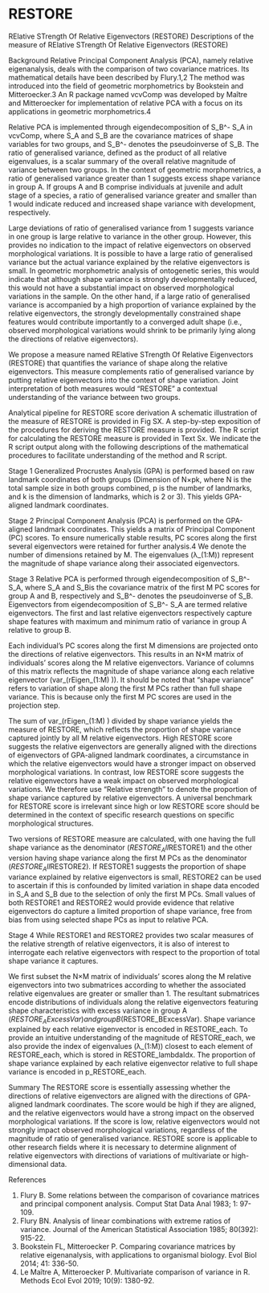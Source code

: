 # RESTORE
RElative STrength Of Relative Eigenvectors (RESTORE) 
Descriptions of the measure of RElative STrength Of Relative Eigenvectors (RESTORE) 

Background
Relative Principal Component Analysis (PCA), namely relative eigenanalysis, deals with the comparison of two covariance matrices. Its mathematical details have been described by Flury.1,2 The method was introduced into the field of geometric morphometrics by Bookstein and Mitteroecker.3 An R package named vcvComp was developed by Maître and Mitteroecker for implementation of relative PCA with a focus on its applications in geometric morphometrics.4 

Relative PCA is implemented through eigendecomposition of S_B^- S_A in vcvComp, where S_A and S_B are the covariance matrices of shape variables for two groups, and S_B^- denotes the pseudoinverse of S_B. The ratio of generalised variance, defined as the product of all relative eigenvalues, is a scalar summary of the overall relative magnitude of variance between two groups. In the context of geometric morphometrics, a ratio of generalised variance greater than 1 suggests excess shape variance in group A. If groups A and B comprise individuals at juvenile and adult stage of a species, a ratio of generalised variance greater and smaller than 1 would indicate reduced and increased shape variance with development, respectively. 

Large deviations of ratio of generalised variance from 1 suggests variance in one group is large relative to variance in the other group. However, this provides no indication to the impact of relative eigenvectors on observed morphological variations. It is possible to have a large ratio of generalised variance but the actual variance explained by the relative eigenvectors is small. In geometric morphometric analysis of ontogenetic series, this would indicate that although shape variance is strongly developmentally reduced, this would not have a substantial impact on observed morphological variations in the sample. On the other hand, if a large ratio of generalised variance is accompanied by a high proportion of variance explained by the relative eigenvectors, the strongly developmentally constrained shape features would contribute importantly to a converged adult shape (i.e., observed morphological variations would shrink to be primarily lying along the directions of relative eigenvectors).

We propose a measure named RElative STrength Of Relative Eigenvectors (RESTORE) that quantifies the variance of shape along the relative eigenvectors. This measure complements ratio of generalised variance by putting relative eigenvectors into the context of shape variation. Joint interpretation of both measures would “RESTORE” a contextual understanding of the variance between two groups.

Analytical pipeline for RESTORE score derivation
A schematic illustration of the measure of RESTORE is provided in Fig SX. A step-by-step exposition of the procedures for deriving the RESTORE measure is provided. The R script for calculating the RESTORE measure is provided in Text Sx. We indicate the R script output along with the following descriptions of the mathematical procedures to facilitate understanding of the method and R script.

Stage 1
Generalized Procrustes Analysis (GPA) is performed based on raw landmark coordinates of both groups (Dimension of N×pk, where N is the total sample size in both groups combined, p is the number of landmarks, and k is the dimension of landmarks, which is 2 or 3). This yields GPA-aligned landmark coordinates.

Stage 2
Principal Component Analysis (PCA) is performed on the GPA-aligned landmark coordinates. This yields a matrix of Principal Component (PC) scores. To ensure numerically stable results, PC scores along the first several eigenvectors were retained for further analysis.4 We denote the number of dimensions retained by M. The eigenvalues (λ_(1:M)) represent the magnitude of shape variance along their associated eigenvectors.

Stage 3
Relative PCA is performed through eigendecomposition of S_B^- S_A, where S_A and S_Bis the covariance matrix of the first M PC scores for group A and B, respectively and S_B^- denotes the pseudoinverse of S_B. Eigenvectors from eigendecomposition of S_B^- S_A are termed relative eigenvectors. The first and last relative eigenvectors respectively capture shape features with maximum and minimum ratio of variance in group A relative to group B.

Each individual’s PC scores along the first M dimensions are projected onto the directions of relative eigenvectors. This results in an N×M matrix of individuals’ scores along the M relative eigenvectors. Variance of columns of this matrix reflects the magnitude of shape variance along each relative eigenvector (var_(rEigen_(1:M) )). It should be noted that “shape variance” refers to variation of shape along the first M PCs rather than full shape variance. This is because only the first M PC scores are used in the projection step.

The sum of var_(rEigen_(1:M) ) divided by shape variance yields the measure of RESTORE, which reflects the proportion of shape variance captured jointly by all M relative eigenvectors. High RESTORE score suggests the relative eigenvectors are generally aligned with the directions of eigenvectors of GPA-aligned landmark coordinates, a circumstance in which the relative eigenvectors would have a stronger impact on observed morphological variations. In contrast, low RESTORE score suggests the relative eigenvectors have a weak impact on observed morphological variations. We therefore use “Relative strength” to denote the proportion of shape variance captured by relative eigenvectors. A universal benchmark for RESTORE score is irrelevant since high or low RESTORE score should be determined in the context of specific research questions on specific morphological structures.

Two versions of RESTORE measure are calculated, with one having the full shape variance as the denominator ($RESTORE_All$RESTORE1) and the other version having shape variance along the first M PCs as the denominator ($RESTORE_All$RESTORE2). If RESTORE1 suggests the proportion of shape variance explained by relative eigenvectors is small, RESTORE2 can be used to ascertain if this is confounded by limited variation in shape data encoded in S_A and S_B due to the selection of only the first M PCs. Small values of both RESTORE1 and RESTORE2 would provide evidence that relative eigenvectors do capture a limited proportion of shape variance, free from bias from using selected shape PCs as input to relative PCA.

Stage 4
While RESTORE1 and RESTORE2 provides two scalar measures of the relative strength of relative eigenvectors, it is also of interest to interrogate each relative eigenvectors with respect to the proportion of total shape variance it captures.

We first subset the N×M matrix of individuals’ scores along the M relative eigenvectors into two submatrices according to whether the associated relative eigenvalues are greater or smaller than 1. The resultant submatrices encode distributions of individuals along the relative eigenvectors featuring shape characteristics with excess variance in group A ($RESTORE_AExcessVar) and group B ($RESTORE_BExcessVar). Shape variance explained by each relative eigenvector is encoded in RESTORE_each. To provide an intuitive understanding of the magnitude of RESTORE_each, we also provide the index of eigenvalues (λ_(1:M)) closest to each element of RESTORE_each, which is stored in RESTORE_lambdaIdx. The proportion of shape variance explained by each relative eigenvector relative to full shape variance is encoded in p_RESTORE_each. 


Summary
The RESTORE score is essentially assessing whether the directions of relative eigenvectors are aligned with the directions of GPA-aligned landmark coordinates. The score would be high if they are aligned, and the relative eigenvectors would have a strong impact on the observed morphological variations. If the score is low, relative eigenvectors would not strongly impact observed morphological variations, regardless of the magnitude of ratio of generalised variance. RESTORE score is applicable to other research fields where it is necessary to determine alignment of relative eigenvectors with directions of variations of multivariate or high-dimensional data.


References
1.	Flury B. Some relations between the comparison of covariance matrices and principal component analysis. Comput Stat Data Anal 1983; 1: 97-109.
2.	Flury BN. Analysis of linear combinations with extreme ratios of variance. Journal of the American Statistical Association 1985; 80(392): 915-22.
3.	Bookstein FL, Mitteroecker P. Comparing covariance matrices by relative eigenanalysis, with applications to organismal biology. Evol Biol 2014; 41: 336-50.
4.	Le Maître A, Mitteroecker P. Multivariate comparison of variance in R. Methods Ecol Evol 2019; 10(9): 1380-92.

